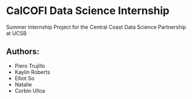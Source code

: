 # CalCOFI Data Science Internship
Summer Internship Project for the Central Coast Data Science Partnership at UCSB

## **Authors:**
* Piero Trujillo
* Kaylin Roberts
* Elliot So
* Natalie 
* Corbin Ulloa 

